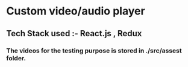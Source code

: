 # Custom video/audio player

## Tech Stack used :- React.js , Redux

### The videos for the testing purpose is stored in ./src/assest folder.
